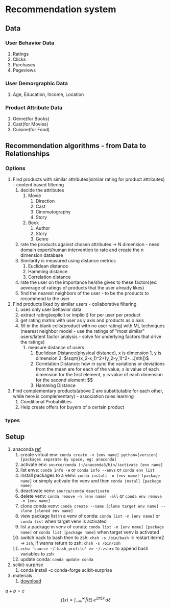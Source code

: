 # Recommendation system

## Data

### User Behavior Data

1. Ratings
2. Clicks
3. Purchases
4. Pageviews

### User Demorgraphic Data

1. Age, Education, Income, Location

### Product Attribute Data

1. Genre(for Books)
2. Cast(for Movies)
3. Cuisine(for Food)

## Recommendation algorithms - from Data to Relationships

### Options

1. Find products with similar attributes(similar rating for product attributes) - content based filtering
   1. decide the attributes
      1. Movie
         1. Direction
         2. Cast
         3. Cinematography
         4. Story
      2. Book
         1. Author
         2. Story
         3. Genre
   2. rate the products against chosen attributes -> N dimension - need domain expert/human intervention to rate and create the n dimension database
   3. Similarity is measured using distance metrics
      1. Euclidean distance
      2. Hamming distance
      3. Correlation distance
   4. rate the user on the importance he/she gives to these factors(ex: aeverage of ratings of products that the user already likes)
   5. find the nearest neighbors of the user - to be the products to recommend to the user
2. Find products liked by similar users - collaborative filtering
   1. uses only user behavior data
   2. extract rating(explicit or implicit) for per user per product
   3. get rating matrix with user as y axis and products as x axis
   4. fill in the blank cells(product with no user rating) with ML techniques (nearest neighbor model - use the ratings of "most similar" users/latent factor analysis - solve for underlying factors that drive the ratings)
      1. measure distance of users
         1. Euclidean Distance(physical distance), x is dimension 1, y is dimension 2: $\sqrt{(x_2-x_1)^2+(y_2-y_1)^2+...[nth]}$
         2. Correlation Distance: how in sync the variations or deviations from the mean are for each of the value, x is value of each dimension for the first element, y is value of each dimension for the second element: $$
         3. Hamming Distance
3. Find complementary products(above 2 are substitutable for each other, while here is complementary) - association rules learning
   1. Conditional Probabilities
   2. Help create offers for buyers of a certain product

### types


## Setup

1. anaconda [ref](http://deeplearning.lipingyang.org/2018/12/25/conda-commands-create-virtual-environments-for-python-with-conda/)
   1. create virtual env: `conda create -n [env name] python=[version] [packages separate by space, eg: anaconda]`
   2. activate env: `source/conda (~/anaconda3/bin/)activate [env name]`
   3. list envs: `conda info -e` or `conda info --envs` or `conda env list`
   4. install packages to a venv: `conda install -n [env name] [package name]` or simply activate the venv and then `conda install [package name]`
   5. deactivate venv: `source/conda deactivate`
   6. delete venv: `conda remove -n [env name] -all` or `conda env remove -n [env name]`
   7. clone conda venv: `conda create --name [clone target env name] --clone [cloned env name]`
   8. view package list in a venv of conda: `conda list -n [env name]` or `conda list` when target venv is activated
   9. list a package in venv of conda: `conda list -n [env name] [package name]` or `conda list [package name]` when target venv is activated
   10. switch back to bash then to zsh: `chsh -s /bin/bash` -> restart iterm2 -> `zsh`, if wanna return to zsh: `chsh -s /bin/zsh`
   11. `echo 'source ~/.bash_profile' >> ~/.zshrc` to append bash variables to zsh
   12. update conda: `conda update conda`
2. scikit-surprise
   1. conda install -c conda-forge scikit-surprise
3. materials
   1. [download](https://sundog-education.com/recsys/)

$a+b=c$
$$
f(x) = \int_{-\infty}^\infty \hat f(\xi)\,e^{2 \pi \xi x} \,d\xi
$$